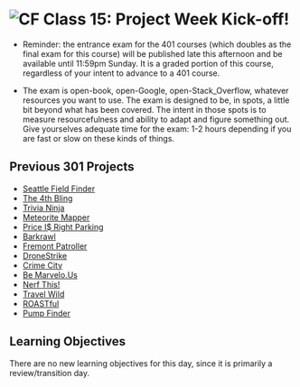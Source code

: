 ![CF](https://i.imgur.com/7v5ASc8.png)  Class 15: Project Week Kick-off!
=======

- Reminder: the entrance exam for the 401 courses (which doubles as the final exam for this course) will be published late this afternoon and be available until 11:59pm Sunday. It is a graded portion of this course, regardless of your intent to advance to a 401 course.

- The exam is open-book, open-Google, open-Stack_Overflow, whatever resources you want to use. The exam is designed to be, in spots, a little bit beyond what has been covered. The intent in those spots is to measure resourcefulness and ability to adapt and figure something out. Give yourselves adequate time for the exam: 1-2 hours depending if you are fast or slow on these kinds of things.

## Previous 301 Projects

- [Seattle Field Finder](https://field-finder.herokuapp.com/)
- [The 4th Bling](https://bling-4th-the-money.herokuapp.com/)
- [Trivia Ninja](https://trivia-ninja.herokuapp.com/)
- [Meteorite Mapper](https://meteorite-mapper.herokuapp.com/)
- [Price I$ Right Parking](http://priceisrightparking.herokuapp.com/)
- [Barkrawl](https://barkrawl.herokuapp.com/)
- [Fremont Patroller](https://fremont-bike-patroller.herokuapp.com/)
- [DroneStrike](https://whendronesattack.herokuapp.com/)
- [Crime City](http://crime-city.herokuapp.com/)
- [Be Marvelo.Us](https://be-marvelous.herokuapp.com/)
- [Nerf This!](http://nerf-this.herokuapp.com/)
- [Travel Wild](https://team-wildlife.github.io/wildlife-client/)
- [ROASTful](https://roastful.github.io/ROASTful-Client/)
- [Pump Finder](https://pumpfinder.herokuapp.com/)

## Learning Objectives
<!--
ABCD:
  Audience: Program participants
  Behavior: Expected learning/behavior changes/results
  Condition:
    Circumstances that lead to change/result
    When change/result are expected to occur
  Degree: How much change occurs (%) for how many participants (#)
-->
There are no new learning objectives for this day, since it is primarily a review/transition day.
